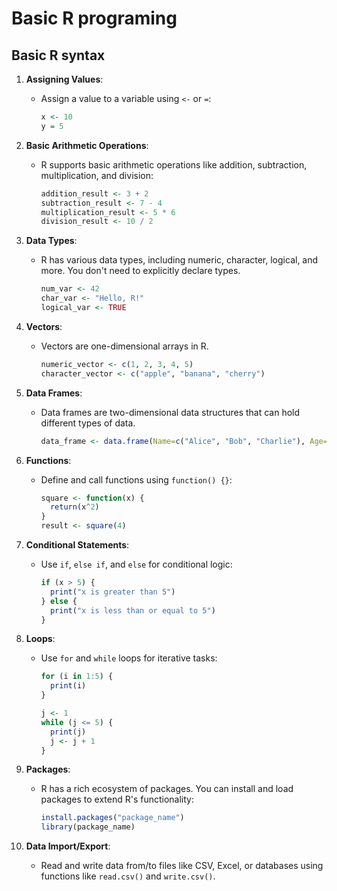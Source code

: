 # Basic R programing

## Basic R syntax

1. **Assigning Values**:
   - Assign a value to a variable using `<-` or `=`:
     ```R
     x <- 10
     y = 5
     ```

2. **Basic Arithmetic Operations**:
   - R supports basic arithmetic operations like addition, subtraction, multiplication, and division:
     ```R
     addition_result <- 3 + 2
     subtraction_result <- 7 - 4
     multiplication_result <- 5 * 6
     division_result <- 10 / 2
     ```

3. **Data Types**:
   - R has various data types, including numeric, character, logical, and more. You don't need to explicitly declare types.
     ```R
     num_var <- 42
     char_var <- "Hello, R!"
     logical_var <- TRUE
     ```

4. **Vectors**:
   - Vectors are one-dimensional arrays in R.
     ```R
     numeric_vector <- c(1, 2, 3, 4, 5)
     character_vector <- c("apple", "banana", "cherry")
     ```

5. **Data Frames**:
   - Data frames are two-dimensional data structures that can hold different types of data.
     ```R
     data_frame <- data.frame(Name=c("Alice", "Bob", "Charlie"), Age=c(25, 30, 22))
     ```

6. **Functions**:
   - Define and call functions using `function() {}`:
     ```R
     square <- function(x) {
       return(x^2)
     }
     result <- square(4)
     ```

7. **Conditional Statements**:
   - Use `if`, `else if`, and `else` for conditional logic:
     ```R
     if (x > 5) {
       print("x is greater than 5")
     } else {
       print("x is less than or equal to 5")
     }
     ```

8. **Loops**:
   - Use `for` and `while` loops for iterative tasks:
     ```R
     for (i in 1:5) {
       print(i)
     }

     j <- 1
     while (j <= 5) {
       print(j)
       j <- j + 1
     }
     ```

9. **Packages**:
   - R has a rich ecosystem of packages. You can install and load packages to extend R's functionality:
     ```R
     install.packages("package_name")
     library(package_name)
     ```

10. **Data Import/Export**:
    - Read and write data from/to files like CSV, Excel, or databases using functions like `read.csv()` and `write.csv()`.

